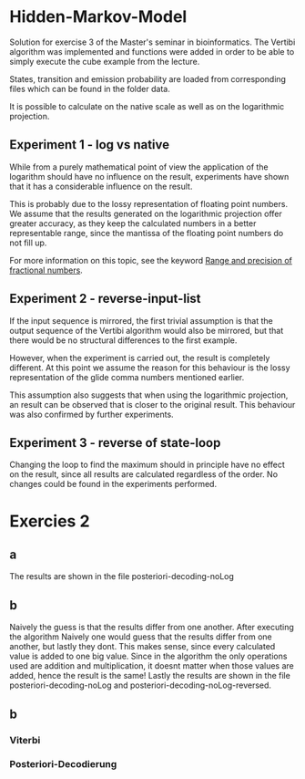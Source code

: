 #  Hidden-Markov-Model

Solution for exercise 3 of the Master's seminar in bioinformatics. The Vertibi algorithm was implemented and functions were added in order to be able to simply execute the cube example from the lecture.

States, transition and emission probability are loaded from corresponding files which can be found in the folder data.

It is possible to calculate on the native scale as well as on the logarithmic projection.

## Experiment 1 - log vs native

While from a purely mathematical point of view the application of the logarithm should have no influence on the result, experiments have shown that it has a considerable influence on the result.

This is probably due to the lossy representation of floating point numbers. We assume that the results generated on the logarithmic projection offer greater accuracy, as they keep the calculated numbers in a better representable range, since the mantissa of the floating point numbers do not fill up.

For more information on this topic, see the keyword [Range and precision of fractional numbers](https://isaaccomputerscience.org/concepts/data_numbases_range_precision).

## Experiment 2 - reverse-input-list

If the input sequence is mirrored, the first trivial assumption is that the output sequence of the Vertibi algorithm would also be mirrored, but that there would be no structural differences to the first example.

However, when the experiment is carried out, the result is completely different. At this point we assume the reason for this behaviour is the lossy representation of the glide comma numbers mentioned earlier.

This assumption also suggests that when using the logarithmic projection, an result can be observed that is closer to the original result. This behaviour was also confirmed by further experiments.

## Experiment 3 - reverse of state-loop

Changing the loop to find the maximum should in principle have no effect on the result, since all results are calculated regardless of the order. No changes could be found in the experiments performed.



# Exercies 2

## a 
The results are shown in the file posteriori-decoding-noLog

## b
Naively the guess is that the results differ from one another. After executing the algorithm 
Naively one would guess that the results differ from one another, but lastly they dont. This makes sense, since every calculated value is added to one big value. Since in the algorithm the only operations used are addition and multiplication, it doesnt matter when those values are added, hence the result is the same!
Lastly the results are shown in the file posteriori-decoding-noLog and posteriori-decoding-noLog-reversed.

## b
### Viterbi
### Posteriori-Decodierung
